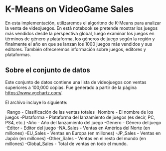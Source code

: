 # K-Means on VideoGame Sales

En esta implementación, utilizaremos el algoritmo de K-Means para analizar la venta de videojuegos. En está notebook se pretende mostrar los juegos más vendidos desde la perspectiva global, luego examinar los juegos en términos de género y plataforma, los géneros de juego según la región y finalmente el año en que se lanzan los 1000 juegos más vendidos y sus editores. También ofreceremos información sobre juegos, editores y plataformas.

## Sobre el conjunto de datos

Este conjunto de datos contiene una lista de videojuegos con ventas superiores a 100,000 copias. Fue generado a partir de la página https://www.vgchartz.com/.

El archivo incluye lo siguiente:

-Rango - Clasificación de las ventas totales
-Nombre - El nombre de los juegos
-Plataforma - Plataforma del lanzamiento de juegos (es decir, PC, PS4, etc.)
-Año - Año del lanzamiento del juego
-Género - Género del juego
-Editor - Editor del juego
-NA_Sales - Ventas en América del Norte (en millones)
-EU_Sales - Ventas en Europa (en millones)
-JP_Sales - Ventas en Japón (en millones)
-Other_Sales - Ventas en el resto del mundo (en millones)
-Global_Sales - Total de ventas en todo el mundo.
